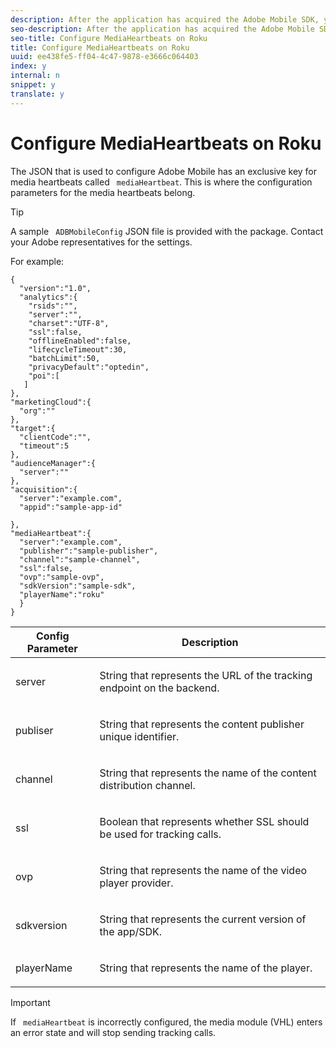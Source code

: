 ```yaml
---
description: After the application has acquired the Adobe Mobile SDK, you need to configure the media heartbeats.
seo-description: After the application has acquired the Adobe Mobile SDK, you need to configure the media heartbeats.
seo-title: Configure MediaHeartbeats on Roku
title: Configure MediaHeartbeats on Roku
uuid: ee438fe5-ff04-4c47-9878-e3666c064403
index: y
internal: n
snippet: y
translate: y
---
```


# Configure MediaHeartbeats on Roku

The JSON that is used to configure Adobe Mobile has an exclusive key for media heartbeats called ` mediaHeartbeat`. This is where the configuration parameters for the media heartbeats belong. 

>[!TIP]
>
>A sample ` ADBMobileConfig` JSON file is provided with the package. Contact your Adobe representatives for the settings. 

For example: 
```
{
  "version":"1.0", 
  "analytics":{
    "rsids":"",
    "server":"",
    "charset":"UTF-8", 
    "ssl":false, 
    "offlineEnabled":false, 
    "lifecycleTimeout":30, 
    "batchLimit":50, 
    "privacyDefault":"optedin", 
    "poi":[
   ]
},
"marketingCloud":{
  "org":""
},
"target":{ 
  "clientCode":"", 
  "timeout":5
},
"audienceManager":{ 
  "server":""
},
"acquisition":{ 
  "server":"example.com",
  "appid":"sample-app-id"

},
"mediaHeartbeat":{ 
  "server":"example.com", 
  "publisher":"sample-publisher", 
  "channel":"sample-channel", 
  "ssl":false,
  "ovp":"sample-ovp", 
  "sdkVersion":"sample-sdk", 
  "playerName":"roku"
  }
}
```




<table id="table_00A5AE3DE21546DC89F561BAFEC6E710"> 
 <thead> 
  <tr> 
   <th colname="col1" class="entry"> Config Parameter </th> 
   <th colname="col2" class="entry"> Description </th> 
  </tr>
 </thead>
 <tbody> 
  <tr> 
   <td colname="col1"> <p><span class="codeph"> server</span> </p> </td> 
   <td colname="col2"> <p>String that represents the URL of the tracking endpoint on the backend. </p> </td> 
  </tr> 
  <tr> 
   <td colname="col1"> <p><span class="codeph"> publiser</span> </p> </td> 
   <td colname="col2"> <p>String that represents the content publisher unique identifier. </p> </td> 
  </tr> 
  <tr> 
   <td colname="col1"> <p><span class="codeph"> channel</span> </p> </td> 
   <td colname="col2"> <p>String that represents the name of the content distribution channel. </p> </td> 
  </tr> 
  <tr> 
   <td colname="col1"> <p><span class="codeph"> ssl</span> </p> </td> 
   <td colname="col2"> <p>Boolean that represents whether SSL should be used for tracking calls. </p> </td> 
  </tr> 
  <tr> 
   <td colname="col1"> <p><span class="codeph"> ovp</span> </p> </td> 
   <td colname="col2"> <p>String that represents the name of the video player provider. </p> </td> 
  </tr> 
  <tr> 
   <td colname="col1"> <p><span class="codeph"> sdkversion</span> </p> </td> 
   <td colname="col2"> <p>String that represents the current version of the app/SDK. </p> </td> 
  </tr> 
  <tr> 
   <td colname="col1"> <p><span class="codeph"> playerName</span> </p> </td> 
   <td colname="col2"> <p>String that represents the name of the player. </p> </td> 
  </tr> 
 </tbody> 
</table>


>[!IMPORTANT]
>
>If ` mediaHeartbeat` is incorrectly configured, the media module (VHL) enters an error state and will stop sending tracking calls. 

